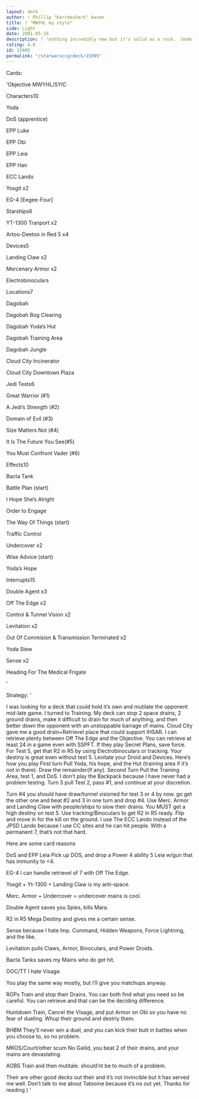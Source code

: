 ```yaml
---
layout: deck
author: ! Phillip "Karrdeshark" Aasen
title: ! "MWYHL my style"
side: Light
date: 2001-05-16
description: ! "nothing incredibly new but it’s solid as a rock.  Undefeated to date."
rating: 4.0
id: 15995
permalink: "/starwarsccg/deck/15995"
---
```

Cards: 

'Objective MWYHL/SYIC


Characters10

Yoda

DoS (apprentice)

EPP Luke

EPP Obi

EPP Leia

EPP Han

ECC Lando

Yoxgit x2

EG-4 [Eegee-Four]


Starships6

YT-1300 Tranport x2

Artoo-Deetoo in Red 5 x4


Devices5

Landing Claw x2

Mercenary Armor x2

Electrobinoculars


Locations7

Dagobah

Dagobah Bog Clearing

Dagobah Yoda’s Hut

Dagobah Training Area

Dagobah Jungle

Cloud City Incinerator

Cloud City Downtown Plaza


Jedi Tests6

Great Warrior (#1)

A Jedi’s Strength (#2)

Domain of Evil (#3)

Size Matters Not (#4)

It Is The Future You See(#5)

You Must Confront Vader (#6)


Effects10

Bacta Tank

Battle Plan (start)

I Hope She’s Alright

Order to Engage

The Way Of Things (start)

Traffic Control 

Undercover x2

Wise Advice (start)

Yoda’s Hope


Interrupts15

Double Agent x3

Off The Edge x2

Control & Tunnel Vision x2

Levitation x2

Out Of Commision & Transmission Terminated x2

Yoda Stew

Sense x2

Heading For The Medical Frigate

'

Strategy: '

I was looking for a deck that could hold it’s own and mutilate the opponent mid-late game.  I turned to Training.  My deck can stop 2 space drains, 2 ground drains, make it difficult to drain for much of anything, and then better down the opponent with an unstoppable barrage of mains.  Cloud City gave me a good drain+Retrievel place that could support IHSAR.  I can retrieve plenty between Off The Edge and the Objective.  You can retrieve at least 24 in a game even with SSPFT.  If they play Secret Plans, save force.  For Test 5, get that R2 in R5 by using Electrobinoculars or tracking.  Your destiny is great even without test 5.  Levitate your Droid and Devices.  Here’s how you play  First turn Pull Yoda, his hope, and the Hut (training area if it’s not in there).  Draw the remainder(if any).  Second Turn Pull the Training Area, test 1, and DoS.  I don’t play the Backpack because I have never had a problem testing.  Turn 3 pull Test 2, pass #1, and continue at your discretion. 

Turn #4 you should have draw/tunnel visioned for test 3 or 4 by now.  go get the other one and beat #2 and 3 in one turn and drop #4.  Use Merc. Armor and Landing Claw with people/ships to slow their drains.  You MUST get a high destiny on test 5.  Use tracking/Binoculars to get R2 in R5 ready.  Flip and move in for the kill on the ground.  I use The ECC Lando instead of the JPSD Lando because I use CC sites and he can hit people.  With a permanent 7, that’s not that hard.


Here are some card reasons


DoS and EPP Leia Pick up DOS, and drop a Power 4 ability 5 Leia w/gun that has immunity to <4.

EG-4 I can handle retrievel of 7 with Off The Edge.

Yoxgit + Yt-1300 + Landing Claw is my anti-space.

Merc. Armor + Undercover = undercover mains is cool.

Double Agent saves you Spies, kills Mara.

R2 in R5 Mega Destiny and gives me a certain sense.

Sense because I hate Imp. Command, Hidden Weapons, Force Lightning, and the like.

Levitation pulls Claws, Armor, Binoculars, and Power Droids.  

Bacta Tanks saves my Mains who do get hit.

OOC/TT I hate Visage.


You play the same way mostly, but I’ll give you matchups anyway.


ROPs Train and stop their Drains.  You can both find what you need so be careful.  You can retrieve and that can be the deciding difference.


Huntdown Train, Cancel the Visage, and put Armor on Obi so you have no fear of dueling.  Whup their ground and destriy them.


BHBM  They’ll never win a duel, and you can kick their butt in battles when you choose to, so no problem.


MKOS/Court/other scum No Gailid, you beat 2 of their drains, and your mains are devastating.


AOBS Train and then mutitale.  should’nt be to much of a problem.


Their are other good decks out their and it’s not invincible but it has served me well.  Don’t talk to me about Tatooine because it’s no out yet.  Thanks for reading ) '
